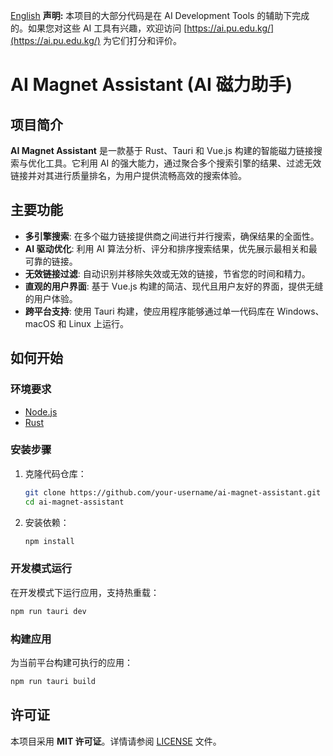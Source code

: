 [English](README.md)
**声明:** 本项目的大部分代码是在 AI Development Tools 的辅助下完成的。如果您对这些 AI 工具有兴趣，欢迎访问 [https://ai.pu.edu.kg/](https://ai.pu.edu.kg/) 为它们打分和评价。

# AI Magnet Assistant (AI 磁力助手)

## 项目简介

**AI Magnet Assistant** 是一款基于 Rust、Tauri 和 Vue.js 构建的智能磁力链接搜索与优化工具。它利用 AI 的强大能力，通过聚合多个搜索引擎的结果、过滤无效链接并对其进行质量排名，为用户提供流畅高效的搜索体验。

## 主要功能

-   **多引擎搜索**: 在多个磁力链接提供商之间进行并行搜索，确保结果的全面性。
-   **AI 驱动优化**: 利用 AI 算法分析、评分和排序搜索结果，优先展示最相关和最可靠的链接。
-   **无效链接过滤**: 自动识别并移除失效或无效的链接，节省您的时间和精力。
-   **直观的用户界面**: 基于 Vue.js 构建的简洁、现代且用户友好的界面，提供无缝的用户体验。
-   **跨平台支持**: 使用 Tauri 构建，使应用程序能够通过单一代码库在 Windows、macOS 和 Linux 上运行。

## 如何开始

### 环境要求

-   [Node.js](https://nodejs.org/zh-cn/)
-   [Rust](https://www.rust-lang.org/zh-CN/tools/install)

### 安装步骤

1.  克隆代码仓库：
    ```bash
    git clone https://github.com/your-username/ai-magnet-assistant.git
    cd ai-magnet-assistant
    ```

2.  安装依赖：
    ```bash
    npm install
    ```

### 开发模式运行

在开发模式下运行应用，支持热重载：

```bash
npm run tauri dev
```

### 构建应用

为当前平台构建可执行的应用：

```bash
npm run tauri build
```

## 许可证

本项目采用 **MIT 许可证**。详情请参阅 [LICENSE](LICENSE) 文件。